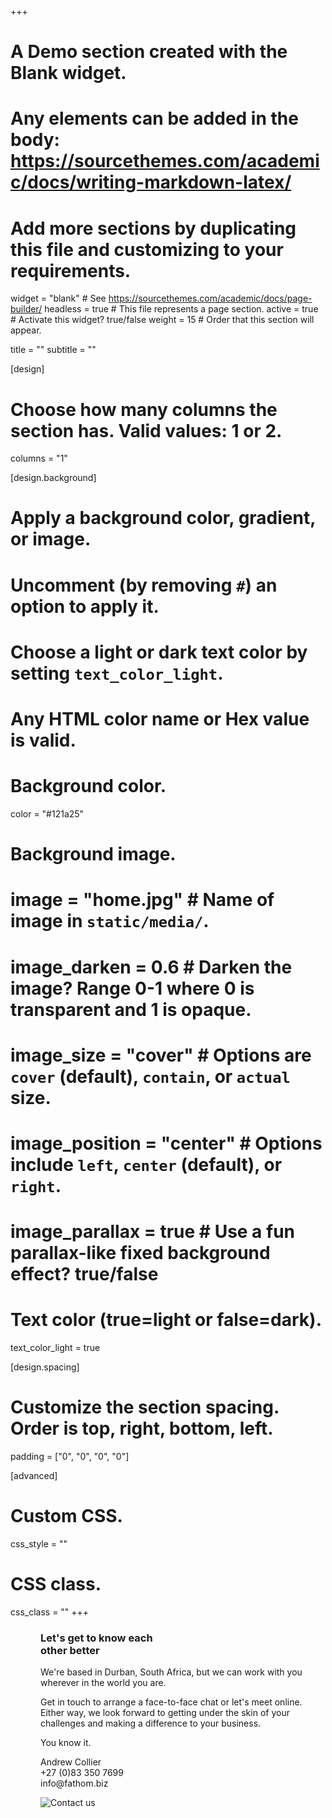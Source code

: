 +++
# A Demo section created with the Blank widget.
# Any elements can be added in the body: https://sourcethemes.com/academic/docs/writing-markdown-latex/
# Add more sections by duplicating this file and customizing to your requirements.

widget = "blank"  # See https://sourcethemes.com/academic/docs/page-builder/
headless = true  # This file represents a page section.
active = true  # Activate this widget? true/false
weight = 15  # Order that this section will appear.

title = ""
subtitle = ""

[design]
  # Choose how many columns the section has. Valid values: 1 or 2.
  columns = "1"

[design.background]
  # Apply a background color, gradient, or image.
  #   Uncomment (by removing `#`) an option to apply it.
  #   Choose a light or dark text color by setting `text_color_light`.
  #   Any HTML color name or Hex value is valid.

  # Background color.
  color = "#121a25"
  
  # Background image.
  # image = "home.jpg"  # Name of image in `static/media/`.
  # image_darken = 0.6  # Darken the image? Range 0-1 where 0 is transparent and 1 is opaque.
  # image_size = "cover"  #  Options are `cover` (default), `contain`, or `actual` size.
  # image_position = "center"  # Options include `left`, `center` (default), or `right`.
  # image_parallax = true  # Use a fun parallax-like fixed background effect? true/false
  
  # Text color (true=light or false=dark).
  text_color_light = true

[design.spacing]
  # Customize the section spacing. Order is top, right, bottom, left.
  padding = ["0", "0", "0", "0"]

[advanced]
 # Custom CSS. 
 css_style = ""
 
 # CSS class.
 css_class = ""
+++



<div class="page-wrapper" style="margin-left: 5vw;">
  <div class="row h-100" style="margin-right: 0; position: relative;">
    <div class="col-8 col-md-6 contact-left">
          <h3><strong class="purple-text">Let's get to know each<br>other better</strong></h3>
          <p class="white-text">We're based in Durban, South Africa, but we can work with you wherever in the world you are.</p>
          <p class="white-text">Get in touch to arrange a face-to-face chat or let's meet online. Either way, we look forward to getting under the skin of your challenges and making a difference to your business.</p>
          <p class="white-text">You know it.</p>
          <p class="orange-text">Andrew Collier <br>+27 (0)83 350 7699 <br> info@fathom.biz</p>
          <img src="/media/contact-purple.svg" class="move" alt="Contact us">
    </div>
    <div class="col-4 col-md-6 contact-right"></div>
    <div class="gradient-overlay"></div>
  </div>
</div>